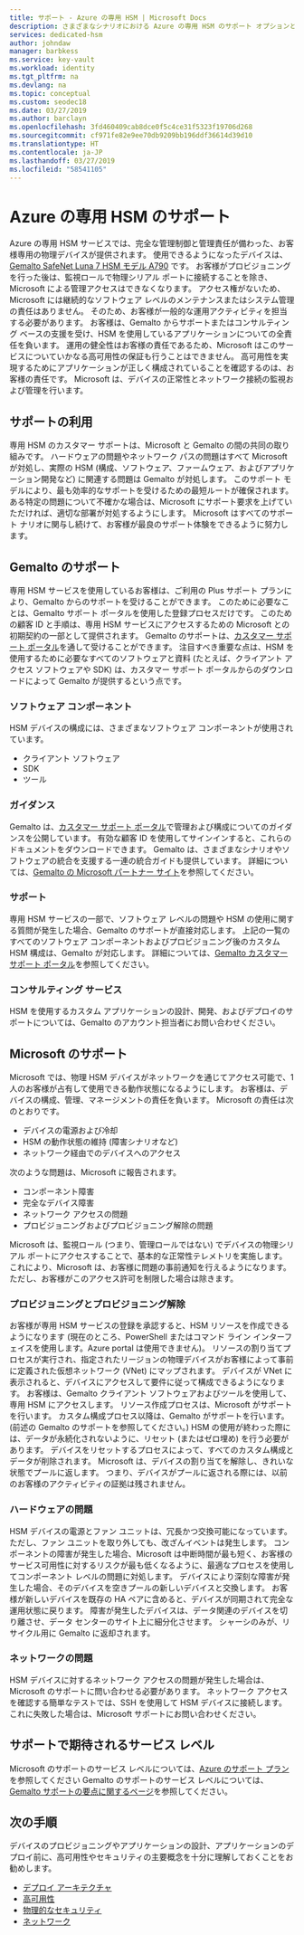```yaml
---
title: サポート - Azure の専用 HSM | Microsoft Docs
description: さまざまなシナリオにおける Azure の専用 HSM のサポート オプションと責任の範囲
services: dedicated-hsm
author: johndaw
manager: barbkess
ms.service: key-vault
ms.workload: identity
ms.tgt_pltfrm: na
ms.devlang: na
ms.topic: conceptual
ms.custom: seodec18
ms.date: 03/27/2019
ms.author: barclayn
ms.openlocfilehash: 3fd460409cab8dce0f5c4ce31f5323f19706d268
ms.sourcegitcommit: cf971fe82e9ee70db9209bb196ddf36614d39d10
ms.translationtype: HT
ms.contentlocale: ja-JP
ms.lasthandoff: 03/27/2019
ms.locfileid: "58541105"
---
```

# <a name="azure-dedicated-hsm-supportability"></a>Azure の専用 HSM のサポート

Azure の専用 HSM サービスでは、完全な管理制御と管理責任が備わった、お客様専用の物理デバイスが提供されます。 使用できるようになったデバイスは、[Gemalto SafeNet Luna 7 HSM モデル A790](https://safenet.gemalto.com/data-encryption/hardware-security-modules-hsms/safenet-network-hsm/) です。 お客様がプロビジョニングを行った後は、監視ロールで物理シリアル ポートに接続することを除き、Microsoft による管理アクセスはできなくなります。  アクセス権がないため、Microsoft には継続的なソフトウェア レベルのメンテナンスまたはシステム管理の責任はありません。 そのため、お客様が一般的な運用アクティビティを担当する必要があります。
お客様は、Gemalto からサポートまたはコンサルティング ベースの支援を受け、HSM を使用しているアプリケーションについての全責任を負います。 運用の健全性はお客様の責任であるため、Microsoft はこのサービスについていかなる高可用性の保証も行うことはできません。 高可用性を実現するためにアプリケーションが正しく構成されていることを確認するのは、お客様の責任です。 Microsoft は、デバイスの正常性とネットワーク接続の監視および管理を行います。

## <a name="getting-support"></a>サポートの利用

専用 HSM のカスタマー サポートは、Microsoft と Gemalto の間の共同の取り組みです。 ハードウェアの問題やネットワーク パスの問題はすべて Microsoft が対処し、実際の HSM (構成、ソフトウェア、ファームウェア、およびアプリケーション開発など) に関連する問題は Gemalto が対処します。 このサポート モデルにより、最も効率的なサポートを受けるための最短ルートが確保されます。 ある特定の問題について不確かな場合は、Microsoft にサポート要求を上げていただければ、適切な部署が対処するようにします。 Microsoft はすべてのサポート ナリオに関与し続けて、お客様が最良のサポート体験をできるように努力します。

## <a name="gemalto-support"></a>Gemalto のサポート

専用 HSM サービスを使用しているお客様は、ご利用の Plus サポート プランにより、Gemalto からのサポートを受けることができます。 このために必要なことは、Gemalto サポート ポータルを使用した登録プロセスだけです。 このための顧客 ID と手順は、専用 HSM サービスにアクセスするための Microsoft との初期契約の一部として提供されます。 Gemalto のサポートは、[カスタマー サポート ポータル](https://supportportal.gemalto.com/csm/)を通して受けることができます。
注目すべき重要な点は、HSM を使用するために必要なすべてのソフトウェアと資料 (たとえば、クライアント アクセス ソフトウェアや SDK) は、カスタマー サポート ポータルからのダウンロードによって Gemalto が提供するという点です。

### <a name="software-components"></a>ソフトウェア コンポーネント

HSM デバイスの構成には、さまざまなソフトウェア コンポーネントが使用されています。

* クライアント ソフトウェア
* SDK
* ツール

### <a name="guidance"></a>ガイダンス

Gemalto は、[カスタマー サポート ポータル](https://supportportal.gemalto.com/csm/)で管理および構成についてのガイダンスを公開しています。 有効な顧客 ID を使用してサインインすると、これらのドキュメントをダウンロードできます。 Gemalto は、さまざまなシナリオやソフトウェアの統合を支援する一連の統合ガイドも提供しています。 詳細については、[Gemalto の Microsoft パートナー サイト](https://safenet.gemalto.com/partners/microsoft/)を参照してください。

### <a name="support"></a>サポート

専用 HSM サービスの一部で、ソフトウェア レベルの問題や HSM の使用に関する質問が発生した場合、Gemalto のサポートが直接対応します。 上記の一覧のすべてのソフトウェア コンポーネントおよびプロビジョニング後のカスタム HSM 構成は、Gemalto が対応します。 詳細については、[Gemalto カスタマー サポート ポータル](https://supportportal.gemalto.com/csm/)を参照してください。

### <a name="consulting-services"></a>コンサルティング サービス

HSM を使用するカスタム アプリケーションの設計、開発、およびデプロイのサポートについては、Gemalto のアカウント担当者にお問い合わせください。

## <a name="microsoft-support"></a>Microsoft のサポート

Microsoft では、物理 HSM デバイスがネットワークを通じてアクセス可能で、1 人のお客様が占有して使用できる動作状態になるようにします。 お客様は、デバイスの構成、管理、マネージメントの責任を負います。 Microsoft の責任は次のとおりです。

* デバイスの電源および冷却
* HSM の動作状態の維持 (障害シナリオなど)
* ネットワーク経由でのデバイスへのアクセス

次のような問題は、Microsoft に報告されます。

* コンポーネント障害
* 完全なデバイス障害
* ネットワーク アクセスの問題
* プロビジョニングおよびプロビジョニング解除の問題

Microsoft は、監視ロール (つまり、管理ロールではない) でデバイスの物理シリアル ポートにアクセスすることで、基本的な正常性テレメトリを実施します。  これにより、Microsoft は、お客様に問題の事前通知を行えるようになります。ただし、お客様がこのアクセス許可を制限した場合は除きます。 

### <a name="provisioning-and-decommissioning"></a>プロビジョニングとプロビジョニング解除

お客様が専用 HSM サービスの登録を承認すると、HSM リソースを作成できるようになります (現在のところ、PowerShell またはコマンド ライン インターフェイスを使用します。Azure portal は使用できません)。 リソースの割り当てプロセスが実行され、指定されたリージョンの物理デバイスがお客様によって事前に定義された仮想ネットワーク (VNet) にマップされます。 デバイスが VNet に表示されると、デバイスにアクセスして要件に従って構成できるようになります。 お客様は、Gemalto クライアント ソフトウェアおよびツールを使用して、専用 HSM にアクセスします。 リソース作成プロセスは、Microsoft がサポートを行います。 カスタム構成プロセス以降は、Gemalto がサポートを行います。 (前述の Gemalto のサポートを参照してください。) HSM の使用が終わった際には、データが永続化されないように、リセット (またはゼロ埋め) を行う必要があります。 デバイスをリセットするプロセスによって、すべてのカスタム構成とデータが削除されます。 Microsoft は、デバイスの割り当てを解除し、きれいな状態でプールに返します。 つまり、デバイスがプールに返される際には、以前のお客様のアクティビティの証拠は残されません。 

### <a name="hardware-issues"></a>ハードウェアの問題

HSM デバイスの電源とファン ユニットは、冗長かつ交換可能になっています。  ただし、ファン ユニットを取り外しても、改ざんイベントは発生します。 コンポーネントの障害が発生した場合、Microsoft は中断時間が最も短く、お客様のサービス可用性に対するリスクが最も低くなるように、最適なプロセスを使用してコンポーネント レベルの問題に対処します。
デバイスにより深刻な障害が発生した場合、そのデバイスを空きプールの新しいデバイスと交換します。 お客様が新しいデバイスを既存の HA ペアに含めると、デバイスが同期されて完全な運用状態に戻ります。 障害が発生したデバイスは、データ関連のデバイスを切り離させ、データ センターのサイト上に細分化させます。 シャーシのみが、リサイクル用に Gemalto に返却されます。


### <a name="networking-issues"></a>ネットワークの問題

HSM デバイスに対するネットワーク アクセスの問題が発生した場合は、Microsoft のサポートに問い合わせる必要があります。 ネットワーク アクセスを確認する簡単なテストでは、SSH を使用して HSM デバイスに接続します。 これに失敗した場合は、Microsoft サポートにお問い合わせください。

## <a name="service-level-expectations-for-support"></a>サポートで期待されるサービス レベル

Microsoft のサポートのサービス レベルについては、[Azure のサポート プラン](https://azure.microsoft.com/support/plans/)を参照してください
Gemalto のサポートのサービス レベルについては、[Gemalto サポートの要点に関するページ](https://azure.microsoft.com/support/plans/)を参照してください。

## <a name="next-steps"></a>次の手順

デバイスのプロビジョニングやアプリケーションの設計、アプリケーションのデプロイ前に、高可用性やセキュリティの主要概念を十分に理解しておくことをお勧めします。

* [デプロイ アーキテクチャ](deployment-architecture.md)
* [高可用性](high-availability.md)
* [物理的なセキュリティ](physical-security.md)
* [ネットワーク](networking.md)

